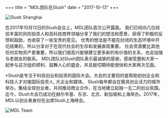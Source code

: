 +++
title = "MDL团队在Slush"
date = "2017-10-13"
+++

![Slush Shanghai](https://ipfs.io/ipfs/QmcN4PPiFfizycvjp5xteL2RPjresxXCau51USXifKLcdP)

在2017年10月12日的Slush会议上，MDL团队首次公开露面。 我们已经向几位经验丰富的风险投资人和高科技商界领袖分享了我们的想法和愿景，获得了积极的反馈和鼓励，也收获了一些宝贵的意见。
优秀的想法是不能在封闭的生态环境中开花结果的，所以分享对于在现代社会的生存和发展直观重要。 社会资源要比其他任何实物资产更重要，所以我们很高兴能够建立更多新的有价值的关系，也会加强与老朋友的联系。
MDL团队对Slush团队表示最诚挚的感谢，感谢受邀和大家一起参与这次组织顺利、鼓舞人心的盛会，并且殷切期待能很快和大家再次见面。

*Slush是专注于科技创业和投资的国际大会。大会的主要目的是帮助初创企业和科技人才对接国际投资人, 大企业和媒体。
Slush每年都会在极具创业活力的城市举办，集结全球创业者，共同推动商业合作，在当地建立起独一无二的创业氛围。迄今，Slush大会已成功在赫尔辛基、东京、北京、新加坡和上海举办。2017年，MDL以创业者身份在出席Slush上海峰会。

![MDL Team](https://ipfs.io/ipfs/QmWuLRdCaiGCN2ko5fAFjHk8uwnvFMFH2j5HCPojPu7GKQ)
